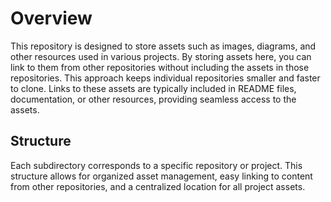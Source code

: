 # Overview

This repository is designed to store assets such as images, diagrams, and other resources used in various projects. By storing assets here, you can link to them from other repositories without including the assets in those repositories. This approach keeps individual repositories smaller and faster to clone. Links to these assets are typically included in README files, documentation, or other resources, providing seamless access to the assets.

## Structure

Each subdirectory corresponds to a specific repository or project. This structure allows for organized asset management, easy linking to content from other repositories, and a centralized location for all project assets.
